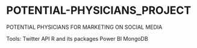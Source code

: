 # POTENTIAL-PHYSICIANS_PROJECT
POTENTIAL PHYSICIANS FOR MARKETING ON SOCIAL MEDIA

Tools: 
Twitter API
R and its packages
Power BI
MongoDB

